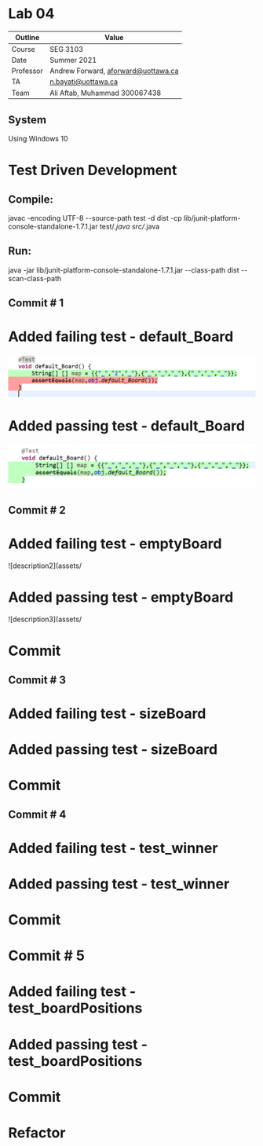 # Lab 04

| Outline | Value |
| --- | --- |
| Course | SEG 3103 |
| Date | Summer 2021 |
| Professor | Andrew Forward, aforward@uottawa.ca |
| TA | n.bayati@uottawa.ca |
| Team | Ali Aftab, Muhammad 300067438 |

## System
Using Windows 10

# Test Driven Development 

## Compile:
javac -encoding UTF-8 --source-path test -d dist -cp lib/junit-platform-console-standalone-1.7.1.jar test/*.java src/*.java 

## Run:
java -jar lib/junit-platform-console-standalone-1.7.1.jar --class-path dist --scan-class-path

## Commit # 1 
# Added failing test - default_Board
![description](assets/default_board_with_2.png)

# Added passing test - default_Board
![description1](assets/default_board_pass.png)

## Commit # 2
# Added failing test - emptyBoard
![description2](assets/

# Added passing test - emptyBoard
![description3](assets/

# Commit

## Commit # 3
# Added failing test - sizeBoard

# Added passing test - sizeBoard

# Commit

## Commit # 4 
# Added failing test - test_winner

# Added passing test - test_winner

# Commit

# Commit # 5
# Added failing test - test_boardPositions

# Added passing test - test_boardPositions

# Commit

# Refactor
